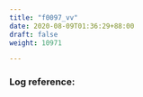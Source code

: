 ```yaml
---
title: "f0097_vv"
date: 2020-08-09T01:36:29+88:00
draft: false
weight: 10971

---
```


### Log reference: <no value>

```
